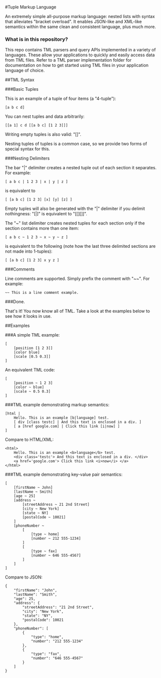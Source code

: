 #Tuple Markup Language

An extremely simple all-purpose markup language: nested lists with syntax that alleviates "bracket overload".
It enables JSON-like and XML-like semantics within the same clean and consistent language, plus much more.

### What is in this repository?

This repo contains TML parsers and query APIs implemented in a variety of languages. These allow your applications to quickly and easily access data from TML files. Refer to a TML parser implementation folder for documentation on how to get started using TML files in your application language of choice.

##TML Syntax

###Basic Tuples

This is an example of a tuple of four items (a "4-tuple"):

    [a b c d]

You can nest tuples and data arbitrarily:

    [[a 1] c d [[a b c] [1 2 3]]]

Writing empty tuples is also valid: "[]". 

Nesting tuples of tuples is a common case, so we provide two forms of special syntax for this.

###Nesting Delimiters

The bar "|" delimiter creates a nested tuple out of each section it separates. For example:

    [ a b c | 1 2 3 | x | y | z ]

is equivalent to

    [ [a b c] [1 2 3] [x] [y] [z] ]

Empty tuples will also be generated with the "|" delimiter if you delimit nothingness: "[|]" is equivalent to "[[][]]". 

The "~" list delimiter creates nested tuples for each section only if the section contains more than one item:

    [ a b c ~ 1 2 3 ~ x ~ y ~ z ]

is equivalent to the following (note how the last three delimited sections are not made into 1-tuples):

    [ [a b c] [1 2 3] x y z ]

###Comments

Line comments are supported. Simply prefix the comment with "~~". For example:

    ~~ This is a line comment example.

###Done.

That's it! You now know all of TML. Take a look at the examples below to see how it looks in use.


##Examples

###A simple TML example:

    [
        [position [1 2 3]]
        [color blue]
        [scale [0.5 0.3]]
    ]

An equivalent TML code:

    [
    	[position ~ 1 2 3]
    	[color ~ blue]
    	[scale ~ 0.5 0.3]
    ]


###TML example demonstrating markup semantics:

    [html |
    	Hello. This is an example [b|language] test.
    	[ div [class testc] | And this text is enclosed in a div. ]
    	[ a [href google.com] | Click this link [i|now] ]
    ]

Compare to HTML/XML:

    <html>
    	Hello. This is an example <b>language</b> test.
    	<div class='testc'> And this text is enclosed in a div. </div>
    	<a href='google.com'> Click this link <i>now</i> </a>
    </html>


###TML example demonstrating key-value pair semantics:

    [
    	[firstName ~ John]
    	[lastName ~ Smith]
    	[age ~ 25]
    	[address ~
    		[streetAddress ~ 21 2nd Street]
    		[city ~ New York]
    		[state ~ NY]
    		[postalCode ~ 10021]
    	]
    	[phoneNumber ~
    		[
    			[type ~ home]
    			[number ~ 212 555-1234]
    		]
    		[
    			[type ~ fax]
    			[number ~ 646 555-4567]
    		]
    	]
    ]

Compare to JSON:
    
    {
        "firstName": "John",
        "lastName": "Smith",
        "age": 25,
        "address": {
            "streetAddress": "21 2nd Street",
            "city": "New York",
            "state": "NY",
            "postalCode": 10021
        },
        "phoneNumber": [
            {
                "type": "home",
                "number": "212 555-1234"
            },
            {
                "type": "fax",
                "number": "646 555-4567"
            }
        ]
    }
